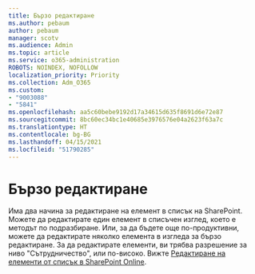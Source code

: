 ```yaml
---
title: Бързо редактиране
ms.author: pebaum
author: pebaum
manager: scotv
ms.audience: Admin
ms.topic: article
ms.service: o365-administration
ROBOTS: NOINDEX, NOFOLLOW
localization_priority: Priority
ms.collection: Adm_O365
ms.custom:
- "9003088"
- "5841"
ms.openlocfilehash: aa5c60bebe9192d17a34615d635f8691d6e72e87
ms.sourcegitcommit: 8bc60ec34bc1e40685e3976576e04a2623f63a7c
ms.translationtype: HT
ms.contentlocale: bg-BG
ms.lasthandoff: 04/15/2021
ms.locfileid: "51790285"
---
```

# <a name="quick-edit"></a>Бързо редактиране

Има два начина за редактиране на елемент в списък на SharePoint. Можете да редактирате един елемент в списъчен изглед, което е методът по подразбиране. Или, за да бъдете още по-продуктивни, можете да редактирате няколко елемента в изгледа за бързо редактиране. За да редактирате елементи, ви трябва разрешение за ниво "Сътрудничество", или по-високо. Вижте [Редактиране на елементи от списък в SharePoint Online](https://support.microsoft.com/office/dac1a1c3-a80b-4082-ba57-715cf613d0f7).
